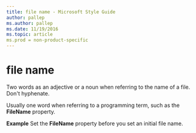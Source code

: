 ```yaml
---
title: file name - Microsoft Style Guide
author: pallep
ms.author: pallep
ms.date: 11/19/2016
ms.topic: article
ms.prod = non-product-specific
---
```


# file name

Two words as an adjective or a noun when referring to the name of a file. Don't hyphenate. 

Usually one word when referring to a programming term, such as the **FileName** property.

**Example** Set the **FileName** property before you set an initial file name.
